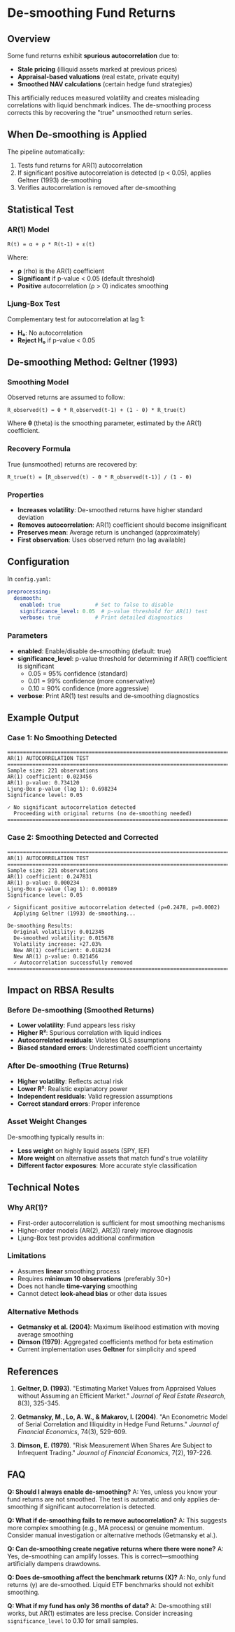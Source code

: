 # De-smoothing Fund Returns

## Overview

Some fund returns exhibit **spurious autocorrelation** due to:
- **Stale pricing** (illiquid assets marked at previous prices)
- **Appraisal-based valuations** (real estate, private equity)
- **Smoothed NAV calculations** (certain hedge fund strategies)

This artificially reduces measured volatility and creates misleading correlations with liquid benchmark indices. The de-smoothing process corrects this by recovering the "true" unsmoothed return series.

## When De-smoothing is Applied

The pipeline automatically:
1. Tests fund returns for AR(1) autocorrelation
2. If significant positive autocorrelation is detected (p < 0.05), applies Geltner (1993) de-smoothing
3. Verifies autocorrelation is removed after de-smoothing

## Statistical Test

### AR(1) Model
```
R(t) = α + ρ * R(t-1) + ε(t)
```

Where:
- **ρ** (rho) is the AR(1) coefficient
- **Significant** if p-value < 0.05 (default threshold)
- **Positive** autocorrelation (ρ > 0) indicates smoothing

### Ljung-Box Test
Complementary test for autocorrelation at lag 1:
- **H₀**: No autocorrelation
- **Reject H₀** if p-value < 0.05

## De-smoothing Method: Geltner (1993)

### Smoothing Model
Observed returns are assumed to follow:
```
R_observed(t) = θ * R_observed(t-1) + (1 - θ) * R_true(t)
```

Where **θ** (theta) is the smoothing parameter, estimated by the AR(1) coefficient.

### Recovery Formula
True (unsmoothed) returns are recovered by:
```
R_true(t) = [R_observed(t) - θ * R_observed(t-1)] / (1 - θ)
```

### Properties
- **Increases volatility**: De-smoothed returns have higher standard deviation
- **Removes autocorrelation**: AR(1) coefficient should become insignificant
- **Preserves mean**: Average return is unchanged (approximately)
- **First observation**: Uses observed return (no lag available)

## Configuration

In `config.yaml`:

```yaml
preprocessing:
  desmooth:
    enabled: true           # Set to false to disable
    significance_level: 0.05  # p-value threshold for AR(1) test
    verbose: true           # Print detailed diagnostics
```

### Parameters
- **enabled**: Enable/disable de-smoothing (default: true)
- **significance_level**: p-value threshold for determining if AR(1) coefficient is significant
  - 0.05 = 95% confidence (standard)
  - 0.01 = 99% confidence (more conservative)
  - 0.10 = 90% confidence (more aggressive)
- **verbose**: Print AR(1) test results and de-smoothing diagnostics

## Example Output

### Case 1: No Smoothing Detected
```
================================================================================
AR(1) AUTOCORRELATION TEST
================================================================================
Sample size: 221 observations
AR(1) coefficient: 0.023456
AR(1) p-value: 0.734120
Ljung-Box p-value (lag 1): 0.698234
Significance level: 0.05

✓ No significant autocorrelation detected
  Proceeding with original returns (no de-smoothing needed)
================================================================================
```

### Case 2: Smoothing Detected and Corrected
```
================================================================================
AR(1) AUTOCORRELATION TEST
================================================================================
Sample size: 221 observations
AR(1) coefficient: 0.247831
AR(1) p-value: 0.000234
Ljung-Box p-value (lag 1): 0.000189
Significance level: 0.05

✓ Significant positive autocorrelation detected (ρ=0.2478, p=0.0002)
  Applying Geltner (1993) de-smoothing...

De-smoothing Results:
  Original volatility: 0.012345
  De-smoothed volatility: 0.015678
  Volatility increase: +27.03%
  New AR(1) coefficient: 0.018234
  New AR(1) p-value: 0.821456
  ✓ Autocorrelation successfully removed
================================================================================
```

## Impact on RBSA Results

### Before De-smoothing (Smoothed Returns)
- **Lower volatility**: Fund appears less risky
- **Higher R²**: Spurious correlation with liquid indices
- **Autocorrelated residuals**: Violates OLS assumptions
- **Biased standard errors**: Underestimated coefficient uncertainty

### After De-smoothing (True Returns)
- **Higher volatility**: Reflects actual risk
- **Lower R²**: Realistic explanatory power
- **Independent residuals**: Valid regression assumptions
- **Correct standard errors**: Proper inference

### Asset Weight Changes
De-smoothing typically results in:
- **Less weight** on highly liquid assets (SPY, IEF)
- **More weight** on alternative assets that match fund's true volatility
- **Different factor exposures**: More accurate style classification

## Technical Notes

### Why AR(1)?
- First-order autocorrelation is sufficient for most smoothing mechanisms
- Higher-order models (AR(2), AR(3)) rarely improve diagnosis
- Ljung-Box test provides additional confirmation

### Limitations
- Assumes **linear** smoothing process
- Requires **minimum 10 observations** (preferably 30+)
- Does not handle **time-varying** smoothing
- Cannot detect **look-ahead bias** or other data issues

### Alternative Methods
- **Getmansky et al. (2004)**: Maximum likelihood estimation with moving average smoothing
- **Dimson (1979)**: Aggregated coefficients method for beta estimation
- Current implementation uses **Geltner** for simplicity and speed

## References

1. **Geltner, D. (1993)**. "Estimating Market Values from Appraised Values without Assuming an Efficient Market." *Journal of Real Estate Research*, 8(3), 325-345.

2. **Getmansky, M., Lo, A. W., & Makarov, I. (2004)**. "An Econometric Model of Serial Correlation and Illiquidity in Hedge Fund Returns." *Journal of Financial Economics*, 74(3), 529-609.

3. **Dimson, E. (1979)**. "Risk Measurement When Shares Are Subject to Infrequent Trading." *Journal of Financial Economics*, 7(2), 197-226.

## FAQ

**Q: Should I always enable de-smoothing?**
A: Yes, unless you know your fund returns are not smoothed. The test is automatic and only applies de-smoothing if significant autocorrelation is detected.

**Q: What if de-smoothing fails to remove autocorrelation?**
A: This suggests more complex smoothing (e.g., MA process) or genuine momentum. Consider manual investigation or alternative methods (Getmansky et al.).

**Q: Can de-smoothing create negative returns where there were none?**
A: Yes, de-smoothing can amplify losses. This is correct—smoothing artificially dampens drawdowns.

**Q: Does de-smoothing affect the benchmark returns (X)?**
A: No, only fund returns (y) are de-smoothed. Liquid ETF benchmarks should not exhibit smoothing.

**Q: What if my fund has only 36 months of data?**
A: De-smoothing still works, but AR(1) estimates are less precise. Consider increasing `significance_level` to 0.10 for small samples.
